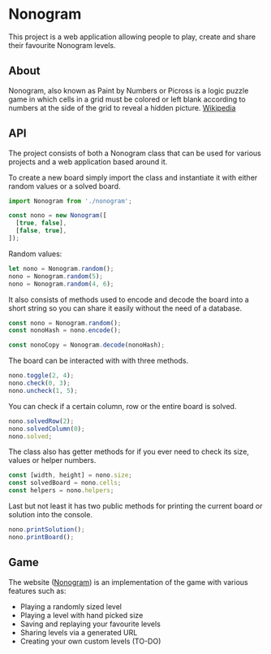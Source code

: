 # Nonogram

This project is a web application allowing people to play, create and share their favourite Nonogram levels.

## About

Nonogram, also known as Paint by Numbers or Picross is a logic puzzle game in which cells in a grid must be colored or left blank according to numbers at the side of the grid to reveal a hidden picture. [Wikipedia](https://en.wikipedia.org/wiki/Nonogram)

## API

The project consists of both a Nonogram class that can be used for various projects and a web application based around it.

To create a new board simply import the class and instantiate it with either random values or a solved board.

```js
import Nonogram from './nonogram';

const nono = new Nonogram([
  [true, false],
  [false, true],
]);
```

Random values:

```js
let nono = Nonogram.random();
nono = Nonogram.random(5);
nono = Nonogram.random(4, 6);
```

It also consists of methods used to encode and decode the board into a short string so you can share it easily without the need of a database.

```js
const nono = Nonogram.random();
const nonoHash = nono.encode();

const nonoCopy = Nonogram.decode(nonoHash);
```

The board can be interacted with with three methods.

```js
nono.toggle(2, 4);
nono.check(0, 3);
nono.uncheck(1, 5);
```

You can check if a certain column, row or the entire board is solved.

```js
nono.solvedRow(2);
nono.solvedColumn(0);
nono.solved;
```

The class also has getter methods for if you ever need to check its size, values or helper numbers.

```js
const [width, height] = nono.size;
const solvedBoard = nono.cells;
const helpers = nono.helpers;
```

Last but not least it has two public methods for printing the current board or solution into the console.

```js
nono.printSolution();
nono.printBoard();
```

## Game

The website ([Nonogram](https://dokanix.github.io/Nonogram)) is an implementation of the game with various features such as:

- Playing a randomly sized level
- Playing a level with hand picked size
- Saving and replaying your favourite levels
- Sharing levels via a generated URL
- Creating your own custom levels (TO-DO)
